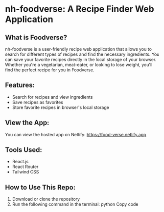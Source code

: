 # nh-foodverse: A Recipe Finder Web Application

## What is Foodverse?
nh-foodverse is a user-friendly recipe web application that allows you to search for different types of recipes and find the necessary ingredients. You can save your favorite recipes directly in the local storage of your browser. Whether you're a vegetarian, meat-eater, or looking to lose weight, you'll find the perfect recipe for you in Foodverse.

## Features:
- Search for recipes and view ingredients
- Save recipes as favorites
- Store favorite recipes in browser's local storage

## View the App:
You can view the hosted app on Netlify: https://food-verse.netlify.app

## Tools Used:
- React.js
- React Router
- Tailwind CSS

## How to Use This Repo:
1. Download or clone the repository
2. Run the following command in the terminal:
python
Copy code
